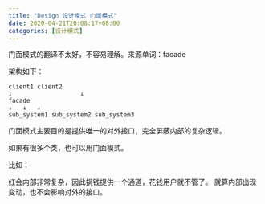 ```yaml
---
title: "Design 设计模式 门面模式"
date: 2020-04-21T20:08:17+08:00
categories: [设计模式]
---
```


门面模式的翻译不太好，不容易理解。来源单词：facade

架构如下：

```
client1 client2
↓					↓
facade
↓ 	↓	↓
sub_system1 sub_system2 sub_system3
```

门面模式主要目的是提供唯一的对外接口，完全屏蔽内部的复杂逻辑。

如果有很多个类，也可以用门面模式。

比如：

红会内部非常复杂，因此捐钱提供一个通道，花钱用户就不管了。 就算内部出现变动，也不会影响对外的接口。

